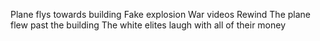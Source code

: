 Plane flys towards building
Fake explosion
War videos
Rewind
The plane flew past the building 
The white elites laugh with all of their money 
